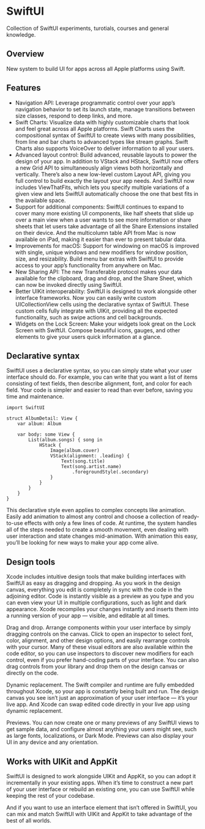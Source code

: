 # SwiftUI
Collection of SwiftUI experiments, turotials, courses and general knowledge.

## Overview
New system to build UI for apps across all Apple platforms using Swift.

## Features
- Navigation API: Leverage programmatic control over your app’s navigation behavior to set its launch state, manage transitions between size classes, respond to deep links, and more.
- Swift Charts: Visualize data with highly customizable charts that look and feel great across all Apple platforms. Swift Charts uses the compositional syntax of SwiftUI to create views with many possibilities, from line and bar charts to advanced types like stream graphs. Swift Charts also supports VoiceOver to deliver information to all your users.
- Advanced layout control: Build advanced, reusable layouts to power the design of your app. In addition to VStack and HStack, SwiftUI now offers a new Grid API to simultaneously align views both horizontally and vertically. There’s also a new low-level custom Layout API, giving you full control to build exactly the layout your app needs. And SwiftUI now includes ViewThatFits, which lets you specify multiple variations of a given view and lets SwiftUI automatically choose the one that best fits in the available space.
- Support for additional components: SwiftUI continues to expand to cover many more existing UI components, like half sheets that slide up over a main view when a user wants to see more information or share sheets that let users take advantage of all the Share Extensions installed on their device. And the multicolumn table API from Mac is now available on iPad, making it easier than ever to present tabular data.
- Improvements for macOS: Support for windowing on macOS is improved with single, unique windows and new modifiers for window position, size, and resizability. Build menu bar extras with SwiftUI to provide access to your app’s functionality from anywhere on Mac.
- New Sharing API: The new Transferable protocol makes your data available for the clipboard, drag and drop, and the Share Sheet, which can now be invoked directly using SwiftUI.
- Better UIKit interoperability: SwiftUI is designed to work alongside other interface frameworks. Now you can easily write custom UICollectionView cells using the declarative syntax of SwiftUI. These custom cells fully integrate with UIKit, providing all the expected functionality, such as swipe actions and cell backgrounds.
- Widgets on the Lock Screen: Make your widgets look great on the Lock Screen with SwiftUI. Compose beautiful icons, gauges, and other elements to give your users quick information at a glance.

## Declarative syntax
SwiftUI uses a declarative syntax, so you can simply state what your user interface should do. For example, you can write that you want a list of items consisting of text fields, then describe alignment, font, and color for each field. Your code is simpler and easier to read than ever before, saving you time and maintenance.

```
import SwiftUI

struct AlbumDetail: View {
	var album: Album

	var body: some View {
		List(album.songs) { song in 
			HStack {
				Image(album.cover)
				VStack(alignment: .leading) {
					Text(song.title)
					Text(song.artist.name)
						.foregroundStyle(.secondary)
				}
			}
		}
	}
}
```

This declarative style even applies to complex concepts like animation. Easily add animation to almost any control and choose a collection of ready-to-use effects with only a few lines of code. At runtime, the system handles all of the steps needed to create a smooth movement, even dealing with user interaction and state changes mid-animation. With animation this easy, you’ll be looking for new ways to make your app come alive.

## Design tools
Xcode includes intuitive design tools that make building interfaces with SwiftUI as easy as dragging and dropping. As you work in the design canvas, everything you edit is completely in sync with the code in the adjoining editor. Code is instantly visible as a preview as you type and you can even view your UI in multiple configurations, such as light and dark appearance. Xcode recompiles your changes instantly and inserts them into a running version of your app — visible, and editable at all times.

Drag and drop. Arrange components within your user interface by simply dragging controls on the canvas. Click to open an inspector to select font, color, alignment, and other design options, and easily rearrange controls with your cursor. Many of these visual editors are also available within the code editor, so you can use inspectors to discover new modifiers for each control, even if you prefer hand-coding parts of your interface. You can also drag controls from your library and drop them on the design canvas or directly on the code.

Dynamic replacement. The Swift compiler and runtime are fully embedded throughout Xcode, so your app is constantly being built and run. The design canvas you see isn’t just an approximation of your user interface — it’s your live app. And Xcode can swap edited code directly in your live app using dynamic replacement.

Previews. You can now create one or many previews of any SwiftUI views to get sample data, and configure almost anything your users might see, such as large fonts, localizations, or Dark Mode. Previews can also display your UI in any device and any orientation.

## Works with UIKit and AppKit
SwiftUI is designed to work alongside UIKit and AppKit, so you can adopt it incrementally in your existing apps. When it’s time to construct a new part of your user interface or rebuild an existing one, you can use SwiftUI while keeping the rest of your codebase.

And if you want to use an interface element that isn’t offered in SwiftUI, you can mix and match SwiftUI with UIKit and AppKit to take advantage of the best of all worlds.